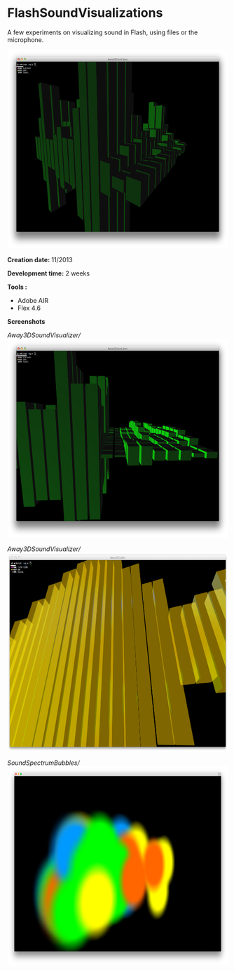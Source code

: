 # FlashSoundVisualizations

A few experiments on visualizing sound in Flash, using files or the microphone.

<img src="README_files/1.png" width="716" height="454">

**Creation date:** 11/2013

**Development time:** 2 weeks

**Tools :**

- Adobe AIR
- Flex 4.6

**Screenshots**

_Away3DSoundVisualizer/_
<img src="README_files/2.png" width="716" height="454">

_Away3DSoundVisualizer/_
<img src="README_files/3.png" width="716" height="454">

_SoundSpectrumBubbles/_
<img src="README_files/4.png" width="716" height="454">
